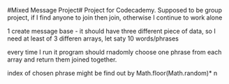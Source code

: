 #Mixed Message Project#
Project for Codecademy. Supposed to be group project, if I find anyone to join then join, otherwise I continue to work alone

1 create message base - it should have three different piece of data, so I need at least of 3 differen arrays, let saty 10 words/phrases 

every time I run it program should rnadomly choose one phrase from each array and return them joined together.

index of chosen phrase might be find out by Math.floor(Math.random)* n